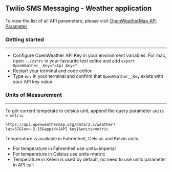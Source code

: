 
Twilio SMS Messaging - Weather application
---

To view the list of all API parameters, please visit [OpenWeatherMap API Parameter](https://openweathermap.org/current#data)

### Getting started

---

* Configure OpenWeather API Key in your environment variables. For mac, open `~./zshrc`
in your favourite text editor and add `export OpenWeather__Key="<Api Key>"`
* Restart your terminal and code editor
* Type `env` in your terminal and confirm that `OpenWeather__Key` exists with your API key value


### Units of Measurement

---

To get current temperate in celsius unit, append the query parameter 
`units = metric`

```text
https://api.openweathermap.org/data/2.5/weather?lat=57&lon=-2.15&appid={API key}&units=metric
```

Temperature is available in Fahrenheit, Celsius and Kelvin units.

* For temperature in Fahrenheit use units=imperial
* For temperature in Celsius use units=metric
* Temperature in Kelvin is used by default, no need to use units parameter in API call
